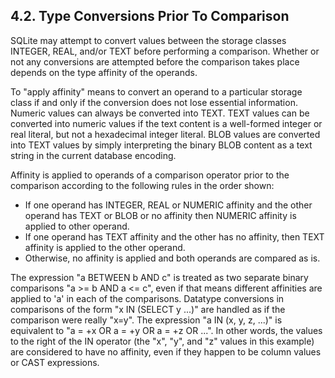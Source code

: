 ## 4\.2\. Type Conversions Prior To Comparison


SQLite may attempt to convert values between the storage classes
INTEGER, REAL, and/or TEXT before performing a comparison.
Whether or not any conversions are attempted before the comparison takes
place depends on the type affinity of the operands.



To "apply affinity" means to convert an operand to a particular storage
class if and only if the conversion does not lose essential information.
Numeric values can always be converted into TEXT. TEXT values 
can be converted into numeric values if the text content is a well\-formed 
integer or real literal, but not a hexadecimal integer literal.
BLOB values are converted into TEXT values by simply interpreting
the binary BLOB content as a text string in the current database
encoding.



Affinity is applied to operands of a comparison operator prior to
the comparison according to the following rules in the order shown:


* If one operand has INTEGER, REAL or NUMERIC affinity
and the other operand has TEXT or BLOB or no affinity
then NUMERIC affinity is applied to other operand.
* If one operand has TEXT affinity and the other has no affinity,
then TEXT affinity is applied to the other operand.
* Otherwise, no affinity is applied and both operands are compared
as is.


The expression "a BETWEEN b AND c" is treated as two separate
binary comparisons "a \>\= b AND a \<\= c", even if that means
different affinities are applied to 'a' in each of the comparisons.
Datatype conversions in comparisons of the
form "x IN (SELECT y ...)" are handled as if
the comparison were really "x\=y".
The expression "a IN (x, y, z, ...)" is equivalent to "a \= \+x OR
a \= \+y OR a \= \+z OR ...". 
In other words, the values to the right of the IN operator (the "x", "y",
and "z" values in this example) are considered to have no affinity, 
even if they happen to be column values or CAST expressions. 



